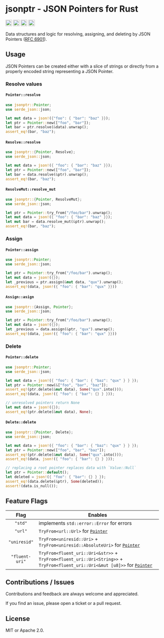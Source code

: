 # jsonptr - JSON Pointers for Rust

[<img alt="github" src="https://img.shields.io/badge/github-chanced/jsonptr-8da0cb?style=for-the-badge&labelColor=777&logo=github" height="21">](https://github.com/chanced/jsonptr)
[<img alt="crates.io" src="https://img.shields.io/crates/v/jsonptr.svg?style=for-the-badge&color=fc8d62&logo=rust" height="21">](https://crates.io/crates/jsonptr)
[<img alt="docs.rs" src="https://img.shields.io/badge/docs.rs-jsonptr-f0f0f0?style=for-the-badge&labelColor=777&logo=docs.rs" height="21">](https://docs.rs/jsonptr)
[<img alt="build status" src="https://img.shields.io/github/actions/workflow/status/chanced/jsonptr/rust.yml?branch=main&style=for-the-badge" height="21">](https://github.com/chanced/jsonptr/actions?query=branch%3Amain)

Data structures and logic for resolving, assigning, and deleting by JSON Pointers ([RFC
6901](https://datatracker.ietf.org/doc/html/rfc6901)).

## Usage

JSON Pointers can be created either with a slice of strings or directly from a properly encoded string representing a JSON Pointer.

### Resolve values

#### `Pointer::resolve`

```rust
use jsonptr::Pointer;
use serde_json::json;

let mut data = json!({"foo": { "bar": "baz" }});
let ptr = Pointer::new(["foo", "bar"]);
let bar = ptr.resolve(&data).unwrap();
assert_eq!(bar, "baz");
```

#### `Resolve::resolve`

```rust
use jsonptr::{Pointer, Resolve};
use serde_json::json;

let mut data = json!({ "foo": { "bar": "baz" }});
let ptr = Pointer::new(["foo", "bar"]);
let bar = data.resolve(&ptr).unwrap();
assert_eq!(bar, "baz");

```

#### `ResolveMut::resolve_mut`

```rust
use jsonptr::{Pointer, ResolveMut};
use serde_json::json;

let ptr = Pointer::try_from("/foo/bar").unwrap();
let mut data = json!({ "foo": { "bar": "baz" }});
let mut bar = data.resolve_mut(&ptr).unwrap();
assert_eq!(bar, "baz");
```

### Assign

#### `Pointer::assign`

```rust
use jsonptr::Pointer;
use serde_json::json;

let ptr = Pointer::try_from("/foo/bar").unwrap();
let mut data = json!({});
let _previous = ptr.assign(&mut data, "qux").unwrap();
assert_eq!(data, json!({ "foo": { "bar": "qux" }}))
```

#### `Assign::asign`

```rust
use jsonptr::{Assign, Pointer};
use serde_json::json;

let ptr = Pointer::try_from("/foo/bar").unwrap();
let mut data = json!({});
let _previous = data.assign(&ptr, "qux").unwrap();
assert_eq!(data, json!({ "foo": { "bar": "qux" }}))
```

### Delete

#### `Pointer::delete`

```rust
use jsonptr::Pointer;
use serde_json::json;

let mut data = json!({ "foo": { "bar": { "baz": "qux" } } });
let ptr = Pointer::new(&["foo", "bar", "baz"]);
assert_eq!(ptr.delete(&mut data), Some("qux".into()));
assert_eq!(data, json!({ "foo": { "bar": {} } }));

// unresolved pointers return None
let mut data = json!({});
assert_eq!(ptr.delete(&mut data), None);
```

#### `Delete::delete`

```rust
use jsonptr::{Pointer, Delete};
use serde_json::json;

let mut data = json!({ "foo": { "bar": { "baz": "qux" } } });
let ptr = Pointer::new(["foo", "bar", "baz"]);
assert_eq!(ptr.delete(&mut data), Some("qux".into()));
assert_eq!(data, json!({ "foo": { "bar": {} } }));

// replacing a root pointer replaces data with `Value::Null`
let ptr = Pointer::default();
let deleted = json!({ "foo": { "bar": {} } });
assert_eq!(data.delete(&ptr), Some(deleted));
assert!(data.is_null());
```

## Feature Flags

|      Flag      | Enables                                                                                                                                         |
| :------------: | ----------------------------------------------------------------------------------------------------------------------------------------------- |
|    `"std"`     | implements `std::error::Error` for errors                                                                                                       |
|    `"url"`     | `TryFrom<url::Url>` for [`Pointer`](`crate::Pointer`)                                                                                           |
|  `"uniresid"`  | `TryFrom<uniresid::Uri>` + `TryFrom<uniresid::AbsoluteUri>` for [`Pointer`](`crate::Pointer`)                                                   |
| `"fluent-uri"` | `TryFrom<fluent_uri::Uri<&str>>` + `TryFrom<fluent_uri::Uri<String>>` + `TryFrom<fluent_uri::Uri<&mut [u8]>>` for [`Pointer`](`crate::Pointer`) |

## Contributions / Issues

Contributions and feedback are always welcome and appreciated.

If you find an issue, please open a ticket or a pull request.

## License

MIT or Apache 2.0.

```

```
